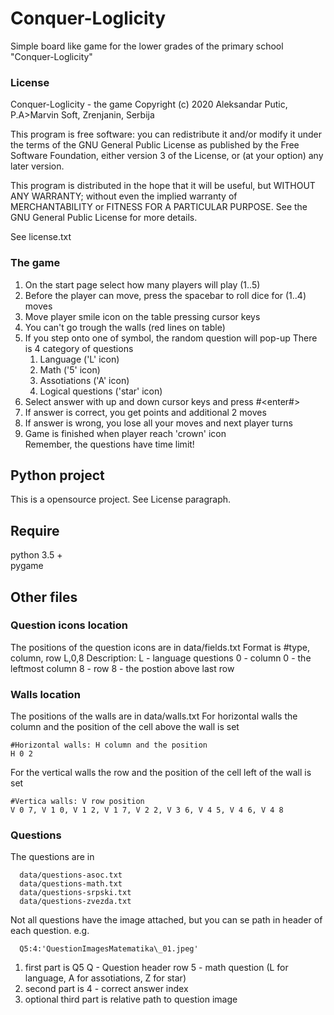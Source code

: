 # Conquer-Loglicity
Simple board like game for the lower grades of the primary school
"Conquer-Loglicity"

### License
Conquer-Loglicity - the game Copyright (c) 2020 Aleksandar Putic, P.A>Marvin Soft, Zrenjanin, Serbija

This program is free software: you can redistribute it and/or modify it under the terms of the GNU General Public License as published by the Free Software Foundation, either version 3 of the License, or (at your option) any later version.

This program is distributed in the hope that it will be useful, but WITHOUT ANY WARRANTY; without even the implied warranty of  
MERCHANTABILITY or FITNESS FOR A PARTICULAR PURPOSE. See the GNU General Public License for more details.
  
See license.txt

### The game
1. On the start page select how many players will play (1..5)
2. Before the player can move, press the spacebar to roll dice for (1..4) moves
3. Move player smile icon on the table pressing cursor keys
4. You can't go trough the walls (red lines on table)
5. If you step onto one of symbol, the random question will pop-up
   There is 4 category of questions
   1. Language ('L' icon)
   2. Math ('5' icon)
   3. Assotiations ('A' icon)
   4. Logical questions ('star' icon)
6. Select answer with up and down cursor keys and press #<enter#>
7. If answer is correct, you get points and additional 2 moves
8. If answer is wrong, you lose all your moves and next player turns
9. Game is finished when player reach 'crown' icon  
Remember, the questions have time limit!  
   
## Python project 
This is a opensource project. See License paragraph.

## Require
python 3.5 +  
pygame

## Other files
### Question icons location
The positions of the question icons are in data/fields.txt
Format is 
 #type, column, row
 L,0,8
Description:
L - language questions
0 - column 0 - the leftmost column
8 - row 8 - the postion above last row

### Walls location
The positions of the walls are in data/walls.txt
For horizontal walls the column and the position of the cell above the wall is set
```
#Horizontal walls: H column and the position
H 0 2
```
For the vertical walls the row and the position of the cell left of the wall is set
```
#Vertica walls: V row position
V 0 7, V 1 0, V 1 2, V 1 7, V 2 2, V 3 6, V 4 5, V 4 6, V 4 8
```
### Questions
The questions are in 
```
  data/questions-asoc.txt 
  data/questions-math.txt 
  data/questions-srpski.txt 
  data/questions-zvezda.txt 
```  
Not all questions have the image attached, but you can se path in header of each question. e.g.
```  
  Q5:4:'QuestionImagesMatematika\_01.jpeg'
```
1. first part is Q5
Q - Question header row
5 - math question (L for language, A for assotiations, Z for star)
2. second part is
4 - correct answer index
3. optional third part is relative path to question image
